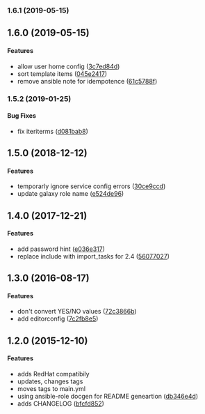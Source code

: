 <a name="1.6.1"></a>
### 1.6.1 (2019-05-15)




<a name="1.6.0"></a>
## 1.6.0 (2019-05-15)


#### Features

*   allow user home config ([3c7ed84d](https://github.com/weareinteractive/ansible-vsftpd/commit/3c7ed84d13ff20adede328f62c6a1c16a0aa3228))
*   sort template items ([045e2417](https://github.com/weareinteractive/ansible-vsftpd/commit/045e2417a59cccaad8de863d3212ac0a88eeca7f))
*   remove ansible note for idempotence ([61c5788f](https://github.com/weareinteractive/ansible-vsftpd/commit/61c5788f00bca08afa73f5112307fe49b5989b5c))



<a name="1.5.2"></a>
### 1.5.2 (2019-01-25)


#### Bug Fixes

*   fix iteriterms ([d081bab8](https://github.com/weareinteractive/ansible-vsftpd/commit/d081bab803d4bd69b81c6227794173c5683ba9f7))



<a name="1.5.0"></a>
## 1.5.0 (2018-12-12)


#### Features

*   temporarly ignore service config errors ([30ce9ccd](https://github.com/weareinteractive/ansible-vsftpd/commit/30ce9ccd2d6b2301ec435a9902018e1dccac3304))
*   update galaxy role name ([e524de96](https://github.com/weareinteractive/ansible-vsftpd/commit/e524de96fe4602c9a6e7b6561944affddb98c335))



<a name="1.4.0"></a>
## 1.4.0 (2017-12-21)


#### Features

*   add password hint ([e036e317](https://github.com/weareinteractive/ansible-vsftpd/commit/e036e31706caee0ccf102101f9c40f61074d26d2))
*   replace include with import_tasks for 2.4 ([56077027](https://github.com/weareinteractive/ansible-vsftpd/commit/56077027ee642ea9eae8c641c7c992bfa2617aa5))



<a name="1.3.0"></a>
## 1.3.0 (2016-08-17)


#### Features

*   don't convert YES/NO values ([72c3866b](https://github.com/weareinteractive/ansible-vsftpd/commit/72c3866b3d427173969a0751ec4354a741951edd))
*   add editorconfig ([7c2fb8e5](https://github.com/weareinteractive/ansible-vsftpd/commit/7c2fb8e5bc9e7af077803bf297f96cb37464ea0e))



<a name="1.2.0"></a>
## 1.2.0 (2015-12-10)


#### Features

*   adds RedHat compatibily
*   updates, changes tags
*   moves tags to main.yml
*   using ansible-role docgen for README geneartion ([db346e4d](https://github.com/weareinteractive/ansible-vsftpd/commit/db346e4dc216eb2d5e96ad3272c89a0b9fc85ee0))
*   adds CHANGELOG ([bfcfd852](https://github.com/weareinteractive/ansible-vsftpd/commit/bfcfd852bfac76b2f036260c7e6b5ef4668a5710))
